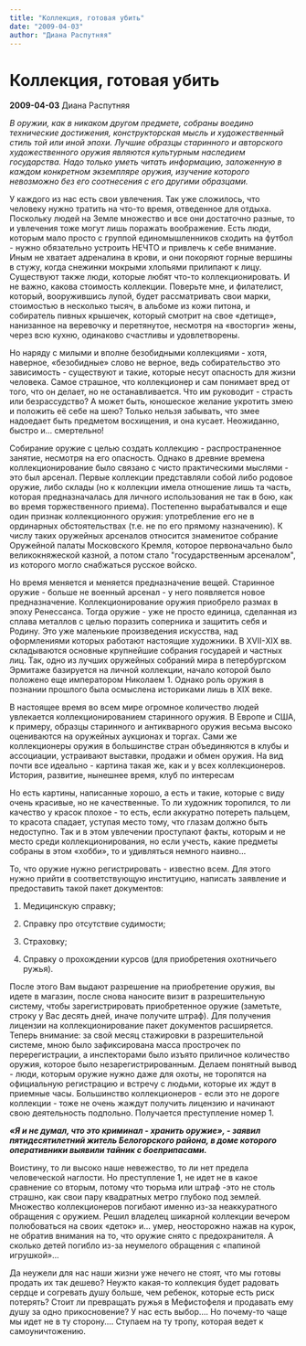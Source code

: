 ```yaml
---
title: "Коллекция, готовая убить"
date: "2009-04-03"
author: "Диана Распутняя"
---
```


# Коллекция, готовая убить

**2009-04-03** Диана Распутняя

*В оружии, как в никаком другом предмете, собраны воедино технические достижения, конструкторская мысль и художественный стиль той или иной эпохи. Лучшие образцы старинного и авторского художественного оружия являются культурным наследием государства. Надо только уметь читать информацию, заложенную в каждом конкретном экземпляре оружия, изучение которого невозможно без его соотнесения с его другими образцами.*

У каждого из нас есть свои увлечения. Так уже сложилось, что человеку нужно тратить на что-то время, отведенное для отдыха. Поскольку людей на Земле множество и все они достаточно разные, то и увлечения тоже могут лишь поражать воображение. Есть люди, которым мало просто с группой единомышленников сходить на футбол - нужно обязательно устроить НЕЧТО и привлечь к себе внимание. Иным не хватает адреналина в крови, и они покоряют горные вершины в стужу, когда снежинки мокрыми хлопьями прилипают к лицу. Существуют также люди, которые любят что-то коллекционировать. И не важно, какова стоимость коллекции. Поверьте мне, и филателист, который, вооружившись лупой, будет рассматривать свои марки, стоимостью в несколько тысяч, в альбоме из кожи питона, и собиратель пивных крышечек, который смотрит на свое «детище», нанизанное на веревочку и перетянутое, несмотря на «восторги» жены, через всю кухню, одинаково счастливы и удовлетворены.

Но наряду с милыми и вполне безобидными коллекциями - хотя, наверное, «безобидные» слово не верное, ведь собирательство это зависимость - существуют и такие, которые несут опасность для жизни человека. Самое страшное, что коллекционер и сам понимает вред от того, что он делает, но не останавливается. Что им руководит - страсть или безрассудство? А может быть, юношеское желание укротить змею и положить её себе на шею? Только нельзя забывать, что змее надоедает быть предметом восхищения, и она кусает. Неожиданно, быстро и... смертельно!

Собирание оружие с целью создать коллекцию - распространенное занятие, несмотря на его опасность. Однако в древние времена коллекционирование было связано с чисто практическими мыслями - это был арсенал. Первые коллекции представляли собой либо родовое оружие, либо склады (но к коллекции имела отношение лишь та часть, которая предназначалась для личного использования не так в бою, как во время торжественного приема). Постепенно вырабатывался и еще один признак коллекционного оружия: употребление его не в ординарных обстоятельствах (т.е. не по его прямому назначению). К числу таких оружейных арсеналов относится знаменитое собрание Оружейной палаты Московского Кремля, которое первоначально было великокняжеской казной, а потом стало "государственным арсеналом", из которого могло снабжаться русское войско.

Но время меняется и меняется предназначение вещей. Старинное оружие - больше не военный арсенал - у него появляется новое предназначение. Коллекционирование оружия приобрело размах в эпоху Ренессанса. Тогда оружие - уже не просто единица, сделанная из сплава металлов с целью поразить соперника и защитить себя и Родину. Это уже маленькие произведения искусства, над оформлениями которых работают настоящие художники. В ХVII-ХIХ вв. складываются основные крупнейшие собрания государей и частных лиц. Так, одно из лучших оружейных собраний мира в петербургском Эрмитаже базируется на личной коллекции, начало которой было положено еще императором Николаем 1. Однако роль оружия в познании прошлого была осмыслена историками лишь в ХIХ веке.

В настоящее время во всем мире огромное количество людей увлекается коллекционированием старинного оружия. В Европе и США, к примеру, образцы старинного и антикварного оружия весьма высоко оцениваются на оружейных аукционах и торгах. Сами же коллекционеры оружия в большинстве стран объединяются в клубы и ассоциации, устраивают выставки, продажи и обмен оружия. На вид почти все идеально - картина такая же, как и у всех коллекционеров. История, развитие, нынешнее время, клуб по интересам

Но есть картины, написанные хорошо, а есть и такие, которые с виду очень красивые, но не качественные. То ли художник торопился, то ли качество у красок плохое - то есть, если аккуратно потереть пальцем, то красота спадает, уступая место тому, что глазам должно быть недоступно. Так и в этом увлечении проступают факты, которым и не место среди коллекционирования, но если учесть, какие предметы собраны в этом «хобби», то и удивляться немного наивно...

То, что оружие нужно регистрировать - известно всем. Для этого нужно прийти в соответствующую институцию, написать заявление и предоставить такой пакет документов:

1. Медицинскую справку;

2. Справку про отсутствие судимости;

3. Страховку;

4. Справку о прохождении курсов (для приобретения охотничьего ружья).

После этого Вам выдают разрешение на приобретение оружия, вы идете в магазин, после снова наносите визит в разрешительную систему, чтобы зарегистрировать приобретенное оружие (заметьте, строку у Вас десять дней, иначе получите штраф). Для получения лицензии на коллекционирование пакет документов расширяется. Теперь внимание: за свой месяц стажировки в разрешительной системе, мною было зафиксирована масса прострочек по перерегистрации, а инспекторами было изъято приличное количество оружия, которое было незарегистрированным. Делаем понятный вывод - люди, которым оружие нужно даже для охоты, не торопятся на официальную регистрацию и встречу с людьми, которые их ждут в приемные часы. Большинство коллекционеров - если это не дороге коллекции - тоже не очень жаждут получить лицензию и начинают свою деятельность подпольно. Получается преступление номер 1.

***«Я и не думал, что это криминал - хранить оружие», - заявил пятидесятилетний житель Белогорского района, в доме которого оперативники выявили тайник с боеприпасами.***

Воистину, то ли высоко наше невежество, то ли нет предела человеческой наглости. Но преступление 1, не идет не в какое сравнение со вторым, потому что тюрьма или штраф -это не столь страшно, как свои пару квадратных метро глубоко под землей. Множество коллекционеров погибают именно из-за неаккуратного обращения с оружием. Решил владелец шикарной коллекции вечером полюбоваться на своих «деток» и... умер, неосторожно нажав на курок, не обратив внимания на то, что оружие снято с предохранителя. А сколько детей погибло из-за неумелого обращения с «папиной игрушкой»...

Да неужели для нас наши жизни уже нечего не стоят, что мы готовы продать их так дешево? Неужто какая-то коллекция будет радовать сердце и согревать душу больше, чем ребенок, которые есть риск потерять? Стоит ли превращать ружья в Мефистофеля и продавать ему душу за одно прикосновение? У нас есть выбор.... Но почему-то чаще мы идет не в ту сторону.... Ступаем на ту тропу, которая ведет к самоуничтожению.